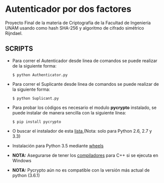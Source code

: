 # Autenticador por dos factores 

Proyecto Final de la materia de Criptografía de la Facultad de Ingeniería UNAM
usando como hash SHA-256 y algoritmo de cifrado simétrico Rijndael.

## SCRIPTS
* Para correr el Autenticador desde linea de comandos se puede realizar de la siguiente forma:

    ```
    $ python Authenticator.py
    ```

* Para correr el Suplicante desde linea de comandos se puede realizar de la siguiente forma:

    ```
    $ python Suplicant.py
    ```
* Para probar los códigos es necesario el modulo **pycrypto** instalado, se puede
     instalar de manera sencilla con la siguiente línea:

    ```
    $ pip install pycrypto
    ```
* O buscar el instalador de esta [lista](http://www.voidspace.org.uk/python/modules.shtml#pycrypto),(Nota: solo para Python 2.6, 2.7 y 3.3)

* Instalación para Python 3.5 mediante [wheels](https://github.com/sfbahr/PyCrypto-Wheels)

* **NOTA:** Asegurarse de tener los [compiladores](http://www.microsoft.com/en-us/download/details.aspx?id=44266) para C++ si se ejecuta en Windows 

* **NOTA:** Pycrypto aún no es compatible con la versión más actual de python (3.6.1)
